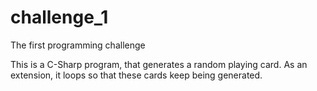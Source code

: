 # challenge_1
The first programming challenge

This is a C-Sharp program, that generates a random playing card.
As an extension, it loops so that these cards keep being generated.
